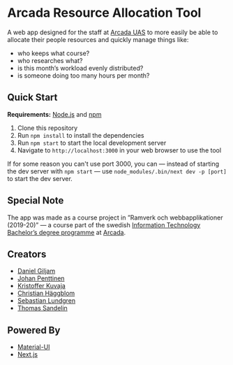 # Arcada Resource Allocation Tool

A web app designed for the staff at [Arcada UAS](https://www.arcada.fi/en "arcada.fi") to more easily be able to allocate their people resources and quickly manage things like:

- who keeps what course?
- who researches what?
- is this month’s workload evenly distributed?
- is someone doing too many hours per month?

## Quick Start

**Requirements:** [Node.js](https://nodejs.org "nodejs.org") and [npm](https://www.npmjs.com "npmjs.com")

1. Clone this repository
2. Run `npm install` to install the dependencies
3. Run `npm start` to start the local development server
4. Navigate to `http://localhost:3000` in your web browser to use the tool

If for some reason you can't use port 3000, you can — instead of starting the dev server with `npm start` — use `node_modules/.bin/next dev -p [port]` to start the dev server.

## Special Note

The app was made as a course project in ”Ramverk och webbapplikationer (2019-20)” — a course part of the swedish [Information Technology Bachelor’s degree programme](https://www.arcada.fi/en/bachelor/information-technology "arcada.fi/en/bachelor/information-technology") at [Arcada](https://www.arcada.fi/en "arcada.fi").

## Creators

- [Daniel Giljam](https://github.com/DanielGiljam "Daniel's GitHub page")
- [Johan Penttinen](https://github.com/kaibiPrime "Johan's GitHub page")
- [Kristoffer Kuvaja](https://github.com/kuvajaan "Kristoffer's GitHub page")
- [Christian Häggblom](https://github.com/christian-haggblom "Christian's GitHub page")
- [Sebastian Lundgren](https://github.com/Skeba "Sebastian's GitHub page")
- [Thomas Sandelin](https://github.com/sandelit "Thomas's GitHub page")

## Powered By

- [Material-UI](https://material-ui.com "material-ui.com")
- [Next.js](https://nextjs.org "nextjs.org")

